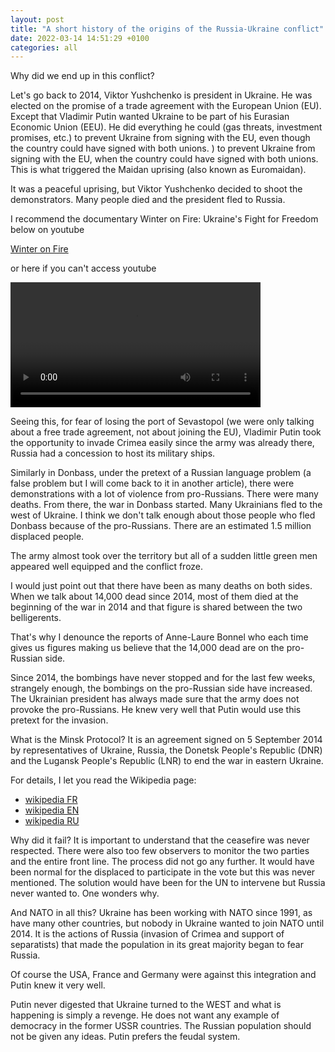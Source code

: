 ```yaml
---
layout: post
title: "A short history of the origins of the Russia-Ukraine conflict"
date: 2022-03-14 14:51:29 +0100
categories: all
---
```

Why did we end up in this conflict?

Let's go back to 2014, Viktor Yushchenko is president in Ukraine. He was elected on the promise of a trade agreement with the European Union (EU). 
Except that Vladimir Putin wanted Ukraine to be part of his Eurasian Economic Union (EEU). He did everything he could (gas threats, investment promises, etc.) to prevent Ukraine from signing with the EU, even though the country could have signed with both unions. ) to prevent Ukraine from signing with the EU, when the country could have signed with both unions. This is what triggered the Maidan uprising (also known as Euromaidan).

It was a peaceful uprising, but Viktor Yushchenko decided to shoot the demonstrators. Many people died and the president fled to Russia.

I recommend the documentary Winter on Fire: Ukraine's Fight for Freedom below on youtube

<a href="https://www.youtube.com/watch?v=yzNxLzFfR5w">Winter on Fire</a>

or here if you can't access youtube

<video controls width="400">
    <source src="https://files.cetely.com/WinteronFire.webm"
            type="video/webm">
    <source src="https://files.cetely.com/WinteronFire.mp4"
            type="video/mp4">
    Sorry, your browser doesn't support embedded videos.
</video>

Seeing this, for fear of losing the port of Sevastopol (we were only talking about a free trade agreement, not about joining the EU), Vladimir Putin took the opportunity to invade Crimea easily since the army was already there, Russia had a concession to host its military ships. 

Similarly in Donbass, under the pretext of a Russian language problem (a false problem but I will come back to it in another article), there were demonstrations with a lot of violence from pro-Russians. There were many deaths. From there, the war in Donbass started. Many Ukrainians fled to the west of Ukraine. I think we don't talk enough about those people who fled Donbass because of the pro-Russians. There are an estimated 1.5 million displaced people.

The army almost took over the territory but all of a sudden little green men appeared well equipped and the conflict froze. 

I would just point out that there have been as many deaths on both sides. When we talk about 14,000 dead since 2014, most of them died at the beginning of the war in 2014 and that figure is shared between the two belligerents.

That's why I denounce the reports of Anne-Laure Bonnel who each time gives us figures making us believe that the 14,000 dead are on the pro-Russian side.

Since 2014, the bombings have never stopped and for the last few weeks, strangely enough, the bombings on the pro-Russian side have increased. The Ukrainian president has always made sure that the army does not provoke the pro-Russians. He knew very well that Putin would use this pretext for the invasion. 

What is the Minsk Protocol? It is an agreement signed on 5 September 2014 by representatives of Ukraine, Russia, the Donetsk People's Republic (DNR) and the Lugansk People's Republic (LNR) to end the war in eastern Ukraine.

For details, I let you read the Wikipedia page:

* <a href="https://fr.wikipedia.org/wiki/Protocole_de_Minsk">wikipedia FR</a>
* <a href="https://en.wikipedia.org/wiki/Minsk_agreements#Minsk_Protocol">wikipedia EN</a>
* <a href="https://ru.wikipedia.org/wiki/Минский_протокол">wikipedia RU</a>

Why did it fail? 
It is important to understand that the ceasefire was never respected. 
There were also too few observers to monitor the two parties and the entire front line.
The process did not go any further. 
It would have been normal for the displaced to participate in the vote but this was never mentioned.
The solution would have been for the UN to intervene but Russia never wanted to. One wonders why.

And NATO in all this? Ukraine has been working with NATO since 1991, as have many other countries, but nobody in Ukraine wanted to join NATO until 2014. It is the actions of Russia (invasion of Crimea and support of separatists) that made the population in its great majority began to fear Russia.

Of course the USA, France and Germany were against this integration and Putin knew it very well. 

Putin never digested that Ukraine turned to the WEST and what is happening is simply a revenge. He does not want any example of democracy in the former USSR countries. The Russian population should not be given any ideas. Putin prefers the feudal system.
<!--endtranslate-->

